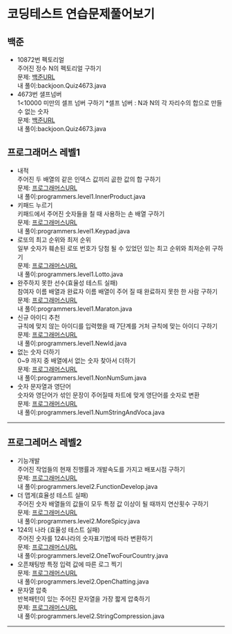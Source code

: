 # 코딩테스트 연습문제풀어보기
## 백준  

- 10872번 펙토리얼  
   주어진 정수 N의 펙토리얼 구하기  
  문제: [백준URL](https://www.acmicpc.net/problem/10872)  
  내 풀이:backjoon.Quiz4673.java  
- 4673번 샐프넘버  
  1<10000 미만의 셀프 넘버 구하기 *셀프 넘버 : N과 N의 각 자리수의 합으로 만들 수 없는 숫자  
  문제: [백준URL](https://www.acmicpc.net/problem/4673)  
  내 풀이:backjoon.Quiz4673.java  
## 프로그래머스 레벨1  
- 내적  
  주어진 두 배열의 같은 인덱스 값끼리 곲한 값의 합 구하기  
  문제: [프로그래머스URL](https://programmers.co.kr/learn/courses/30/lessons/70128)  
  내 풀이:programmers.level1.InnerProduct.java  
- 키패드 누르기  
  키패드에서 주어진 숫자들을 칠 때 사용하는 손 배열 구하기  
  문제: [프로그래머스URL](https://programmers.co.kr/learn/courses/30/lessons/67256)  
  내 풀이:programmers.level1.Keypad.java  
- 로또의 최고 순위와 최저 순위  
  일부 숫자가 훼손된 로또 번호가 당첨 될 수 있었던 있는 최고 순위와 최저순위 구하기  
  문제: [프로그래머스URL](https://programmers.co.kr/learn/courses/30/lessons/77484)  
  내 풀이:programmers.level1.Lotto.java  
- 완주하지 못한 선수(효율성 테스트 실패)  
  참여자 이름 배열과 완료자 이름 배열이 주어 질 때 완료하지 못한 한 사람 구하기  
  문제: [프로그래머스URL](https://programmers.co.kr/learn/courses/30/lessons/42576)  
  내 풀이:programmers.level1.Maraton.java  
- 신규 아이디 추천  
  규칙에 맞지 않는 아이디를 입력했을 때 7단계를 거처  규칙에 맞는 아이디 구하기  
  문제: [프로그래머스URL](https://programmers.co.kr/learn/courses/30/lessons/72410)  
  내 풀이:programmers.level1.NewId.java  
- 없는 숫자 더하기  
  0~9 까지 중 배열에서 없는 숫자 찾아서 더하기  
  문제: [프로그래머스URL](https://programmers.co.kr/learn/courses/30/lessons/86051)  
  내 풀이:programmers.level1.NonNumSum.java  
- 숫자 문자열과 영단어  
  숫자와 영단어가 섞인 문장이 주어질때 차트에 맞게 영단어를 숫자로 변환  
  문제: [프로그래머스URL](https://programmers.co.kr/learn/courses/30/lessons/81301)  
  내 풀이:programmers.level1.NumStringAndVoca.java  
---  
## 프로그레머스 레벨2  
- 기능개발  
  주어진 작업들의 현재 진행률과 개발속도를 가지고 배포시점 구하기  
  문제: [프로그래머스URL](https://programmers.co.kr/learn/courses/30/lessons/42586)  
  내 풀이:programmers.level2.FunctionDevelop.java    
- 더 맵게(효율성 테스트 실패)  
   주어진 숫자 배열들의 값들이 모두 특정 값 이상이 될 때까지 연산횟수 구하기  
  문제: [프로그래머스URL](https://programmers.co.kr/learn/courses/30/lessons/42626)  
  내 풀이:programmers.level2.MoreSpicy.java  
- 124의 나라 (효율성 테스트 실패)  
   주어진 숫자를 124나라의 숫자표기법에 따라 변환하기  
  문제: [프로그래머스URL](https://programmers.co.kr/learn/courses/30/lessons/12899)  
  내 풀이:programmers.level2.OneTwoFourCountry.java  
- 오픈채팅방 
  특정 입력 값에 따른 로그 찍기  
  문제: [프로그래머스URL](https://programmers.co.kr/learn/courses/30/lessons/42888)  
  내 풀이:programmers.level2.OpenChatting.java  
- 문자열 압축  
   반복패턴이 있는 주어진 문자열을 가장 짧게 압축하기  
  문제: [프로그래머스URL](https://programmers.co.kr/learn/courses/30/lessons/60057)  
  내 풀이:programmers.level2.StringCompression.java  
---
